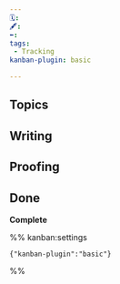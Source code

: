 ```yaml
---
🗓️: 
🖋️: 
⬅️: 
tags:
 - Tracking
kanban-plugin: basic

---
```


## Topics



## Writing



## Proofing



## Done

**Complete**




%% kanban:settings
```
{"kanban-plugin":"basic"}
```
%%